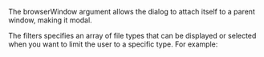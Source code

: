 

The browserWindow argument allows the dialog to attach itself to a parent window, making it modal.

The filters specifies an array of file types that can be displayed or selected when you want to limit the user to a specific type. For example: